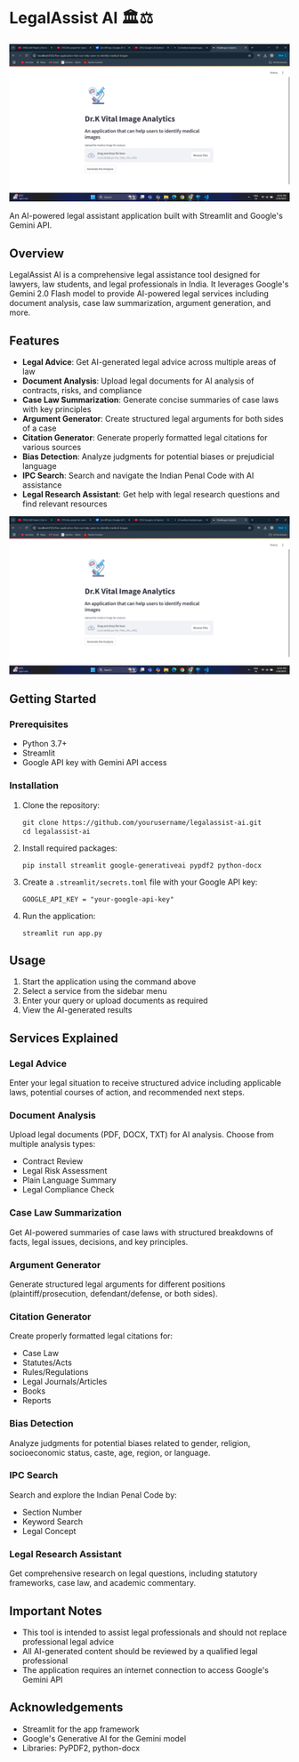 # LegalAssist AI 🏛️⚖️

![image](https://github.com/keerthanans2006/Medical-Image-Detection/blob/main/Screenshot%20(3).png)

An AI-powered legal assistant application built with Streamlit and Google's Gemini API.

## Overview

LegalAssist AI is a comprehensive legal assistance tool designed for lawyers, law students, and legal professionals in India. It leverages Google's Gemini 2.0 Flash model to provide AI-powered legal services including document analysis, case law summarization, argument generation, and more.

## Features

- **Legal Advice**: Get AI-generated legal advice across multiple areas of law
- **Document Analysis**: Upload legal documents for AI analysis of contracts, risks, and compliance
- **Case Law Summarization**: Generate concise summaries of case laws with key principles
- **Argument Generator**: Create structured legal arguments for both sides of a case
- **Citation Generator**: Generate properly formatted legal citations for various sources
- **Bias Detection**: Analyze judgments for potential biases or prejudicial language
- **IPC Search**: Search and navigate the Indian Penal Code with AI assistance
- **Legal Research Assistant**: Get help with legal research questions and find relevant resources

![sample](https://github.com/keerthanans2006/Medical-Image-Detection/blob/main/Screenshot%20(3).png)

## Getting Started

### Prerequisites

- Python 3.7+
- Streamlit
- Google API key with Gemini API access

### Installation

1. Clone the repository:
   ```
   git clone https://github.com/yourusername/legalassist-ai.git
   cd legalassist-ai
   ```

2. Install required packages:
   ```
   pip install streamlit google-generativeai pypdf2 python-docx
   ```

3. Create a `.streamlit/secrets.toml` file with your Google API key:
   ```
   GOOGLE_API_KEY = "your-google-api-key"
   ```

4. Run the application:
   ```
   streamlit run app.py
   ```

## Usage

1. Start the application using the command above
2. Select a service from the sidebar menu
3. Enter your query or upload documents as required
4. View the AI-generated results

## Services Explained

### Legal Advice
Enter your legal situation to receive structured advice including applicable laws, potential courses of action, and recommended next steps.

### Document Analysis
Upload legal documents (PDF, DOCX, TXT) for AI analysis. Choose from multiple analysis types:
- Contract Review
- Legal Risk Assessment
- Plain Language Summary
- Legal Compliance Check

### Case Law Summarization
Get AI-powered summaries of case laws with structured breakdowns of facts, legal issues, decisions, and key principles.

### Argument Generator
Generate structured legal arguments for different positions (plaintiff/prosecution, defendant/defense, or both sides).

### Citation Generator
Create properly formatted legal citations for:
- Case Law
- Statutes/Acts
- Rules/Regulations
- Legal Journals/Articles
- Books
- Reports

### Bias Detection
Analyze judgments for potential biases related to gender, religion, socioeconomic status, caste, age, region, or language.

### IPC Search
Search and explore the Indian Penal Code by:
- Section Number
- Keyword Search
- Legal Concept

### Legal Research Assistant
Get comprehensive research on legal questions, including statutory frameworks, case law, and academic commentary.

## Important Notes

- This tool is intended to assist legal professionals and should not replace professional legal advice
- All AI-generated content should be reviewed by a qualified legal professional
- The application requires an internet connection to access Google's Gemini API

## Acknowledgements

- Streamlit for the app framework
- Google's Generative AI for the Gemini model
- Libraries: PyPDF2, python-docx
